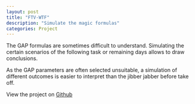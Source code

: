 ```yaml
---
layout: post
title: "FTV-WTF"
description: "Simulate the magic formulas"
categories: Project
---
```


The GAP formulas are sometimes difficult to understand.
Simulating the certain scenarios of the following task or remaining days allows to draw conclusions.

As the GAP parameters are often selected unsuitable, a simulation of different outcomes is
easier to interpret than the jibber jabber before take off.

View the project on [Github](https://github.com/regio-beo/ftv-wtf)



